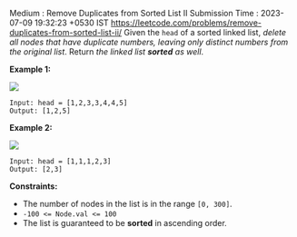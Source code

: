 Medium : Remove Duplicates from Sorted List II
Submission Time : 2023-07-09 19:32:23 +0530 IST
https://leetcode.com/problems/remove-duplicates-from-sorted-list-ii/
Given the `head` of a sorted linked list, _delete all nodes that have duplicate numbers, leaving only distinct numbers from the original list_. Return _the linked list **sorted** as well_.

**Example 1:**

![](https://assets.leetcode.com/uploads/2021/01/04/linkedlist1.jpg)

```
Input: head = [1,2,3,3,4,4,5]
Output: [1,2,5]

```

**Example 2:**

![](https://assets.leetcode.com/uploads/2021/01/04/linkedlist2.jpg)

```
Input: head = [1,1,1,2,3]
Output: [2,3]

```

**Constraints:**

- The number of nodes in the list is in the range `[0, 300]`.
- `-100 <= Node.val <= 100`
- The list is guaranteed to be **sorted** in ascending order.
